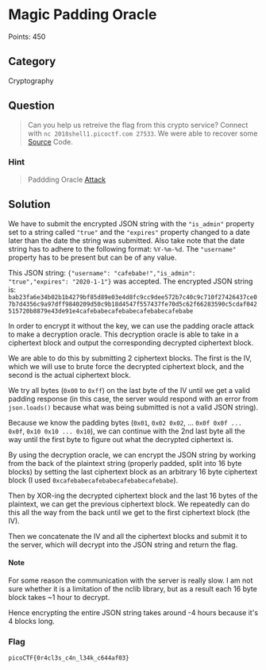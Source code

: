 # Magic Padding Oracle
Points: 450

## Category
Cryptography

## Question
>Can you help us retreive the flag from this crypto service? Connect with `nc 2018shell1.picoctf.com 27533`. We were able to recover some [Source](files/pkcs7.py) Code.  

### Hint
>Paddding Oracle [Attack](https://blog.skullsecurity.org/2013/padding-oracle-attacks-in-depth)

## Solution
We have to submit the encrypted JSON string with the `"is_admin"` property set to a string called `"true"` and the `"expires"` property changed to a date later than the date the string was submitted. Also take note that the date string has to adhere to the following format: `%Y-%m-%d`. The `"username"` property has to be present but can be of any value.

This JSON string: `{"username": "cafebabe!","is_admin": "true","expires": "2020-1-1"}` was accepted.
The encrypted JSON string is: `bab23fa6e34b02b1b4279bf85d89e03e4d8fc9cc9dee572b7c40c9c710f27426437ce07b7d4356c9a97dff9840209d50c9b18d4547f557437fe70d5c62f66283590c5cdaf042515720b8879e43de91e4cafebabecafebabecafebabecafebabe`

In order to encrypt it without the key, we can use the padding oracle attack to make a decryption oracle. This decryption oracle is able to take in a ciphertext block and output the corresponding decrypted ciphertext block.

We are able to do this by submitting 2 ciphertext blocks. The first is the IV, which we will use to brute force the decrypted ciphertext block, and the second is the actual ciphertext block.

We try all bytes (`0x00` to `0xff`) on the last byte of the IV until we get a valid padding response (in this case, the server would respond with an error from `json.loads()` because what was being submitted is not a valid JSON string).

Because we know the padding bytes (`0x01`, `0x02 0x02`, ... `0x0f 0x0f ... 0x0f`, `0x10 0x10 ... 0x10`), we can continue with the 2nd last byte all the way until the first byte to figure out what the decrypted ciphertext is.

By using the decryption oracle, we can encrypt the JSON string by working from the back of the plaintext string (properly padded, split into 16 byte blocks) by setting the last ciphertext block as an arbitrary 16 byte ciphertext block (I used `0xcafebabecafebabecafebabecafebabe`).

Then by XOR-ing the decrypted ciphertext block and the last 16 bytes of the plaintext, we can get the previous ciphertext block. We repeatedly can do this all the way from the back until we get to the first ciphertext block (the IV).

Then we concatenate the IV and all the ciphertext blocks and submit it to the server, which will decrypt into the JSON string and return the flag.

#### Note

For some reason the communication with the server is really slow. I am not sure whether it is a limitation of the nclib library, but as a result each 16 byte block takes ~1 hour to decrypt.

Hence encrypting the entire JSON string takes around -4 hours because it's 4 blocks long.

### Flag
`picoCTF{0r4cl3s_c4n_l34k_c644af03}`
